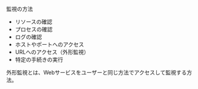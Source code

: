 監視の方法

- リソースの確認
- プロセスの確認
- ログの確認
- ホストやポートへのアクセス
- URLへのアクセス（外形監視）
- 特定の手続きの実行

外形監視とは、Webサービスをユーザーと同じ方法でアクセスして監視する方法。
